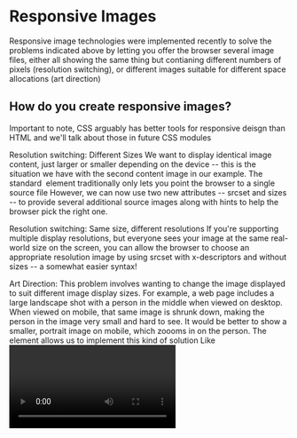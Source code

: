 # Responsive Images #
Responsive image technologies were implemented recently to solve the problems indicated above by letting you offer the browser several image files, either all showing the same thing but contianing different numbers of pixels (resolution switching), or different images suitable for different space allocations (art direction)

## How do you create responsive images? ##
Important to note, CSS arguably has better tools for responsive deisgn than HTML and we'll talk about those in future CSS modules

Resolution switching: Different Sizes
  We want to display identical image content, just larger or smaller depending on the device -- this is the situation we have with the second content image in our example. The standard <img> element traditionally only lets you point the browser to a single source file
  However, we can now use two new attributes -- srcset and sizes -- to provide several additional source images along with hints to help the browser pick the right one.

Resolution switching: Same size, different resolutions
  If you're supporting multiple display resolutions, but everyone sees your image at the same real-world size on the screen, you can allow the browser to choose an appropriate resolution image by using srcset with x-descriptors and without sizes -- a somewhat easier syntax!

Art Direction:
  This problem involves wanting to change the image displayed to suit different image display sizes. For example, a web page includes a large landscape shot with a person in the middle when viewed on desktop. When viewed on mobile, that same image is shrunk down, making the person in the image very small and hard to see. It would be better to show a smaller, portrait image on mobile, which zoooms in on the person.
  The <picture> element allows us to implement this kind of solution
  Like <video> and <audio>, the <picture> element is a wrapper containing several <source> elements that provide different sources for the browser to chhoose from, followed by the all-important <img> element. 